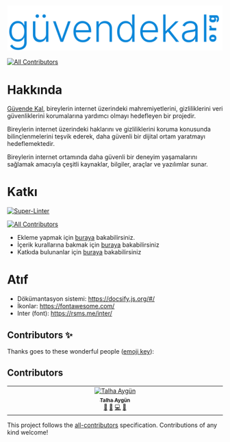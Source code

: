 ![Logo](./docs/images/logo.svg)
<!-- ALL-CONTRIBUTORS-BADGE:START - Do not remove or modify this section -->
[![All Contributors](https://img.shields.io/badge/all_contributors-1-orange.svg?style=flat-square)](#contributors-)
<!-- ALL-CONTRIBUTORS-BADGE:END -->

# Hakkında

[Güvende Kal](https://guvendekal.org/#/), bireylerin internet üzerindeki mahremiyetlerini, gizliliklerini veri güvenliklerini korumalarına yardımcı olmayı hedefleyen bir projedir.

Bireylerin internet üzerindeki haklarını ve gizliliklerini koruma konusunda bilinçlenmelerini teşvik ederek, daha güvenli bir dijital ortam yaratmayı hedeflemektedir.

Bireylerin internet ortamında daha güvenli bir deneyim yaşamalarını sağlamak amacıyla çeşitli kaynaklar, bilgiler, araçlar ve yazılımlar sunar.

# Katkı

[![Super-Linter](https://github.com/GuvendeKal/guvendekal.org/actions/workflows/linting.yml/badge.svg)](https://github.com/marketplace/actions/super-linter)

<!-- ALL-CONTRIBUTORS-BADGE:START - Do not remove or modify this section -->
[![All Contributors](https://img.shields.io/badge/all_contributors-1-orange.svg?style=flat-square)](#contributors-)
<!-- ALL-CONTRIBUTORS-BADGE:END -->

- Ekleme yapmak için [buraya](https://guvendekal.org/#/ekleme) bakabilirsiniz.
- İçerik kurallarına bakmak için [buraya](https://guvendekal.org/#/icerik-kurallari) bakabilirsiniz
- Katkıda bulunanlar için [buraya](https://guvendekal.org/#/katkida-bulunanlar) bakabilirsiniz

# Atıf

- Dökümantasyon sistemi: <https://docsify.js.org/#/>
- İkonlar: <https://fontawesome.com/>
- Inter (font): <https://rsms.me/inter/>

## Contributors ✨

Thanks goes to these wonderful people ([emoji key](https://allcontributors.org/docs/en/emoji-key)):

## Contributors

<!-- ALL-CONTRIBUTORS-LIST:START - Do not remove or modify this section -->
<!-- prettier-ignore-start -->
<!-- markdownlint-disable -->

<table>
  <tbody>
    <tr>
      <td align="center" valign="top" width="14.28%"><a href="https://talhaaygun.com/"><img src="https://avatars.githubusercontent.com/u/128845803?v=4?s=100" width="100px;" alt="Talha Aygün"/><br /><sub><b>Talha Aygün</b></sub></a><br /><a href="#design-GokturkTalha" title="Design">🎨</a> <a href="#maintenance-GokturkTalha" title="Maintenance">🚧</a> <a href="https://github.com/GuvendeKal/guvendekal.org/commits?author=GokturkTalha" title="Code">💻</a> <a href="https://github.com/GuvendeKal/guvendekal.org/commits?author=GokturkTalha" title="Documentation">📖</a></td>
    </tr>
  </tbody>
</table>

<!-- markdownlint-restore -->
<!-- prettier-ignore-end -->

<!-- ALL-CONTRIBUTORS-LIST:END -->

This project follows the [all-contributors](https://github.com/all-contributors/all-contributors) specification. Contributions of any kind welcome!


<!-- ALL-CONTRIBUTORS-LIST:END -->
